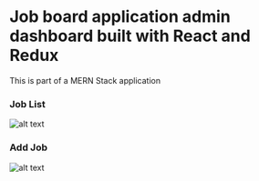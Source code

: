 # Job board application admin dashboard built with React and Redux

This is part of a MERN Stack application
### Job List
![alt text](https://webpromedia.com.ng/resources/jobber_scrnshot_1.jpg)

### Add Job
![alt text](https://webpromedia.com.ng/resources/jobber_scrnshot_2.jpg)
